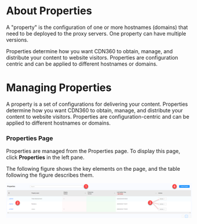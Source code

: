 # About Properties

A "property" is the configuration of one or more hostnames (domains) that need to be deployed to the proxy servers. One property can have multiple versions.

Properties determine how you want CDN360 to obtain, manage, and distribute your content to website visitors. Properties are configuration centric and can be applied to different hostnames or domains.

# Managing Properties

A property is a set of configurations for delivering your content. Properties determine how you want CDN360 to obtain, manage, and distribute your content to website visitors. Properties are configuration-centric and can be applied to different hostnames or domains.

### Properties Page

Properties are managed from the Properties page. To display this page, click **Properties** in the left pane.

The following figure shows the key elements on the page, and the table following the figure describes them.

![null](<../Resources/Images/Properties Page.png>)